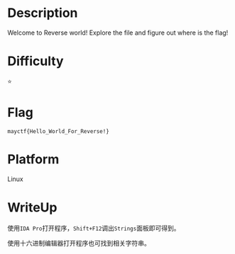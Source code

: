 # Description
Welcome to Reverse world!
Explore the file and figure out where is the flag!

# Difficulty
⭐

# Flag
`mayctf{Hello_World_For_Reverse!}`

# Platform
Linux

# WriteUp
使用`IDA Pro`打开程序，`Shift+F12`调出`Strings`面板即可得到。

使用十六进制编辑器打开程序也可找到相关字符串。
